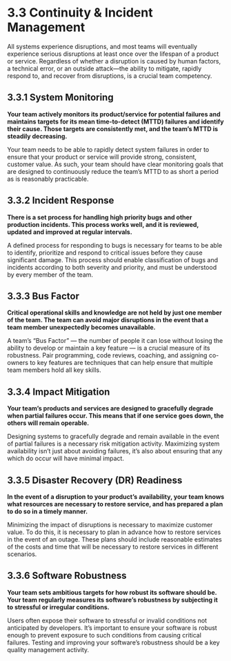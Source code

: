 # 3.3 Continuity & Incident Management
All systems experience disruptions, and most teams will eventually experience serious disruptions at least once over the lifespan of a product or service. Regardless of whether a disruption is caused by human factors, a technical error, or an outside attack—the ability to mitigate, rapidly respond to, and recover from disruptions, is a crucial team competency. 

## 3.3.1 System Monitoring
**Your team actively monitors its product/service for potential failures and maintains targets for its mean time-to-detect (MTTD) failures and identify their cause. Those targets are consistently met, and the team’s MTTD is steadily decreasing.**

Your team needs to be able to rapidly detect system failures in order to ensure that your product or service will provide strong, consistent, customer value. As such, your team should have clear monitoring goals that are designed to continuously reduce the team’s MTTD to as short a period as is reasonably practicable.

## 3.3.2 Incident Response
**There is a set process for handling high priority bugs and other production incidents. This process works well, and it is reviewed, updated and improved at regular intervals.**

A defined process for responding to bugs is necessary for teams to be able to identify, prioritize and respond to critical issues before they cause significant damage. This process should enable classification of bugs and incidents according to both severity and priority, and must be understood by every member of the team.

## 3.3.3 Bus Factor
**Critical operational skills and knowledge are not held by just one member of the team. The team can avoid major disruptions in the event that a team member unexpectedly becomes unavailable.**

A team’s “Bus Factor” — the number of people it can lose without losing the ability to develop or maintain a key feature — is a crucial measure of its robustness. Pair programming, code reviews, coaching, and assigning co-owners to key features are techniques that can help ensure that multiple team members hold all key skills.

## 3.3.4 Impact Mitigation
**Your team’s products and services are designed to gracefully degrade when partial failures occur. This means that if one service goes down, the others will remain operable.**

Designing systems to gracefully degrade and remain available in the event of partial failures is a necessary risk mitigation activity. Maximizing system availability isn’t just about avoiding failures, it’s also about ensuring that any which do occur will have minimal impact.

## 3.3.5 Disaster Recovery (DR) Readiness
**In the event of a disruption to your product’s availability, your team knows what resources are necessary to restore service, and has prepared a plan to do so in a timely manner.**

Minimizing the impact of disruptions is necessary to maximize customer value. To do this, it is necessary to plan in advance how to restore services in the event of an outage. These plans should include reasonable estimates of the costs and time that will be necessary to restore services in different scenarios.

## 3.3.6 Software Robustness
**Your team sets ambitious targets for how robust its software should be. Your team regularly measures its software’s robustness by subjecting it to stressful or irregular conditions.**

Users often expose their software to stressful or invalid conditions not anticipated by developers. It’s important to ensure your software is robust enough to prevent exposure to such conditions from causing critical failures. Testing and improving your software’s robustness should be a key quality management activity.
